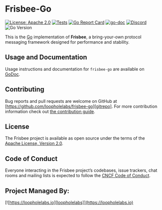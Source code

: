 # Frisbee-Go

[![License: Apache 2.0](https://img.shields.io/badge/License-Apache%202.0-brightgreen.svg)](https://www.apache.org/licenses/LICENSE-2.0)
[![Tests](https://github.com/loopholelabs/frisbee-go/actions/workflows/tests.yaml/badge.svg)](https://github.com/loopholelabs/frisbee-go/actions/workflows/tests.yaml)
[![Go Report Card](https://goreportcard.com/badge/github.com/loopholelabs/frisbee-go)](https://goreportcard.com/report/github.com/loopholelabs/frisbee-go)
[![go-doc](https://godoc.org/github.com/loopholelabs/frisbee-go?status.svg)](https://godoc.org/github.com/loopholelabs/frisbee-go)
[![Discord](https://dcbadge.vercel.app/api/server/JYmFhtdPeu?style=flat)](https://loopholelabs.io/discord)
![Go Version](https://img.shields.io/badge/go%20version-%3E=1.22-61CFDD.svg)


This is the [Go](http://golang.org) implementation of **Frisbee**, a bring-your-own
protocol messaging framework designed for performance and
stability.

## Usage and Documentation

Usage instructions and documentation for `frisbee-go` are available
on [GoDoc](https://godoc.org/github.com/loopholelabs/frisbee-go).

## Contributing

Bug reports and pull requests are welcome on GitHub at [https://github.com/loopholelabs/frisbee-go][gitrepo]. For more
contribution information check
out [the contribution guide](https://github.com/loopholelabs/frisbee-go/blob/main/CONTRIBUTING.md).

## License

The Frisbee project is available as open source under the terms of
the [Apache License, Version 2.0](http://www.apache.org/licenses/LICENSE-2.0).

## Code of Conduct

Everyone interacting in the Frisbee project’s codebases, issue trackers, chat rooms and mailing lists is expected to follow the [CNCF Code of Conduct](https://github.com/cncf/foundation/blob/main/code-of-conduct.md).

## Project Managed By:

[![https://loopholelabs.io][loopholelabs]](https://loopholelabs.io)

[gitrepo]: https://github.com/loopholelabs/frisbee-go
[loopholelabs]: https://cdn.loopholelabs.io/loopholelabs/LoopholeLabsLogo.svg
[loophomepage]: https://loopholelabs.io
